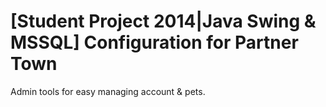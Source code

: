# [Student Project 2014|Java Swing &amp; MSSQL] Configuration for Partner Town

Admin tools for easy managing account & pets.
